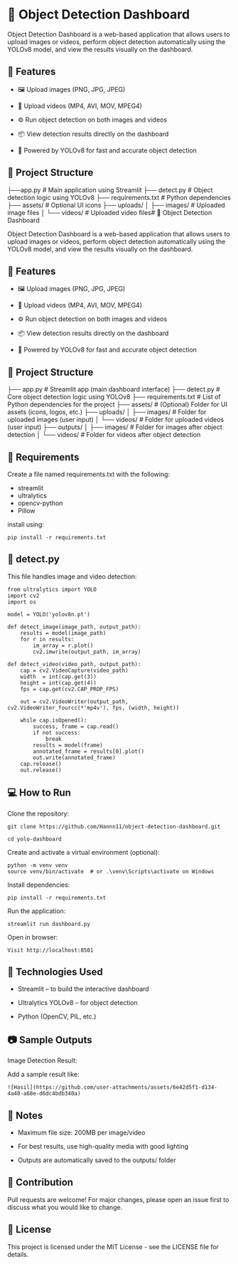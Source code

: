 # 📸 Object Detection Dashboard

Object Detection Dashboard is a web-based application that allows users to upload images or videos, perform object detection automatically using the YOLOv8 model, and view the results visually on the dashboard.

## 🚀 Features

- 🖼️ Upload images (PNG, JPG, JPEG)

- 🎥 Upload videos (MP4, AVI, MOV, MPEG4)

- ⚙️ Run object detection on both images and videos

- 📦 View detection results directly on the dashboard

- 🎯 Powered by YOLOv8 for fast and accurate object detection

## 📁 Project Structure
├──app.py                  # Main application using Streamlit
├── detect.py               # Object detection logic using YOLOv8
├── requirements.txt        # Python dependencies
├── assets/                 # Optional UI icons
├── uploads/
│   ├── images/             # Uploaded image files
│   └── videos/             # Uploaded video files# 📸 Object Detection Dashboard

Object Detection Dashboard is a web-based application that allows users to upload images or videos, perform object detection automatically using the YOLOv8 model, and view the results visually on the dashboard.

## 🚀 Features

- 🖼️ Upload images (PNG, JPG, JPEG)

- 🎥 Upload videos (MP4, AVI, MOV, MPEG4)

- ⚙️ Run object detection on both images and videos

- 📦 View detection results directly on the dashboard

- 🎯 Powered by YOLOv8 for fast and accurate object detection

## 📁 Project Structure
├── app.py                  # Streamlit app (main dashboard interface)
├── detect.py               # Core object detection logic using YOLOv8
├── requirements.txt        # List of Python dependencies for the project
├── assets/                 # (Optional) Folder for UI assets (icons, logos, etc.)
├── uploads/
│   ├── images/             # Folder for uploaded images (user input)
│   └── videos/             # Folder for uploaded videos (user input)
├── outputs/
│   ├── images/             # Folder for images after object detection
│   └── videos/             # Folder for videos after object detection


## 📃 Requirements

Create a file named requirements.txt with the following:
- streamlit
- ultralytics
- opencv-python
- Pillow

install using:
``` 
pip install -r requirements.txt
```
## 📄 detect.py
This file handles image and video detection:
```
from ultralytics import YOLO
import cv2
import os

model = YOLO('yolov8n.pt')

def detect_image(image_path, output_path):
    results = model(image_path)
    for r in results:
        im_array = r.plot()
        cv2.imwrite(output_path, im_array)

def detect_video(video_path, output_path):
    cap = cv2.VideoCapture(video_path)
    width  = int(cap.get(3))
    height = int(cap.get(4))
    fps = cap.get(cv2.CAP_PROP_FPS)

    out = cv2.VideoWriter(output_path, cv2.VideoWriter_fourcc(*'mp4v'), fps, (width, height))

    while cap.isOpened():
        success, frame = cap.read()
        if not success:
            break
        results = model(frame)
        annotated_frame = results[0].plot()
        out.write(annotated_frame)
    cap.release()
    out.release()
```

## 💻 How to Run

Clone the repository:
```
git clone https://github.com/Hannn11/object-detection-dashboard.git
```
```
cd yolo-dashboard
```
Create and activate a virtual environment (optional):
```
python -m venv venv
source venv/bin/activate  # or .\venv\Scripts\activate on Windows
```
Install dependencies:
```
pip install -r requirements.txt
```
Run the application:
```
streamlit run dashboard.py
```
Open in browser:
```
Visit http://localhost:8501
```
## 🧠 Technologies Used

- Streamlit – to build the interactive dashboard

- Ultralytics YOLOv8 – for object detection

- Python (OpenCV, PIL, etc.)

## 📷 Sample Outputs

Image Detection Result:

Add a sample result like:
```
![Hasil](https://github.com/user-attachments/assets/6e42d5f1-d134-4a40-a68e-d6dc4bdb340a)
```

## 📌 Notes

- Maximum file size: 200MB per image/video

- For best results, use high-quality media with good lighting

- Outputs are automatically saved to the outputs/ folder

## 🙌 Contribution

Pull requests are welcome! For major changes, please open an issue first to discuss what you would like to change.

## 📝 License

This project is licensed under the MIT License - see the LICENSE file for details.
